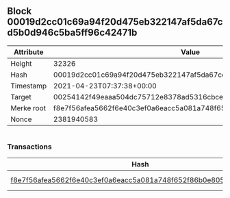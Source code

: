 ## Block 00019d2cc01c69a94f20d475eb322147af5da67cd5b0d946c5ba5ff96c42471b

Attribute | Value
--- | ---
Height | 32326
Hash | 00019d2cc01c69a94f20d475eb322147af5da67cd5b0d946c5ba5ff96c42471b
Timestamp | 2021-04-23T07:37:38+00:00
Target | 00254142f49eaaa504dc75712e8378ad5316cbcead634704b3734b6271167cc4
Merke root | f8e7f56afea5662f6e40c3ef0a6eacc5a081a748f652f86b0e80566a376894fe
Nonce | 2381940583

```

```

### Transactions

Hash | Amount
--- | ---
[f8e7f56afea5662f6e40c3ef0a6eacc5a081a748f652f86b0e80566a376894fe](f8e7f56afea5662f6e40c3ef0a6eacc5a081a748f652f86b0e80566a376894fe.md) | 10.00000000 SKEPTI 
